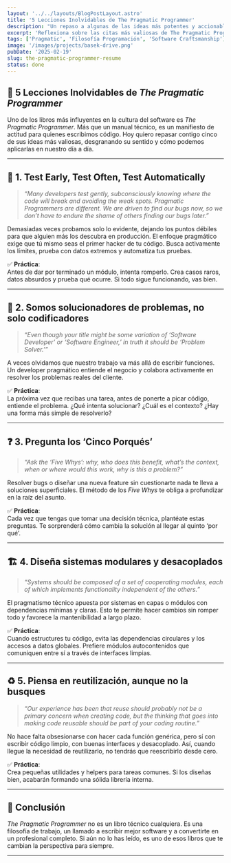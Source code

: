 ```yaml
---
layout: '../../layouts/BlogPostLayout.astro'
title: '5 Lecciones Inolvidables de The Pragmatic Programmer'
description: "Un repaso a algunas de las ideas más potentes y accionables del clásico libro 'The Pragmatic Programmer'."
excerpt: 'Reflexiona sobre las citas más valiosas de The Pragmatic Programmer y cómo aplicarlas en tu día a día como developer pragmático.'
tags: ['Pragmatic', 'Filosofía Programación', 'Software Craftsmanship']
image: '/images/projects/basek-drive.png'
pubDate: '2025-02-19'
slug: the-pragmatic-programmer-resume
status: done
---
```


## 📖 5 Lecciones Inolvidables de _The Pragmatic Programmer_

Uno de los libros más influyentes en la cultura del software es _The Pragmatic Programmer_. Más que un manual técnico, es un manifiesto de actitud para quienes escribimos código. Hoy quiero repasar contigo cinco de sus ideas más valiosas, desgranando su sentido y cómo podemos aplicarlas en nuestro día a día.

---

## 🧪 1. **Test Early, Test Often, Test Automatically**

> _“Many developers test gently, subconsciously knowing where the code will break and avoiding the weak spots. Pragmatic Programmers are different. We are driven to find our bugs now, so we don’t have to endure the shame of others finding our bugs later.”_

Demasiadas veces probamos solo lo evidente, dejando los puntos débiles para que alguien más los descubra en producción. El enfoque pragmático exige que tú mismo seas el primer hacker de tu código. Busca activamente los límites, prueba con datos extremos y automatiza tus pruebas.

✅ **Práctica**:  
Antes de dar por terminado un módulo, intenta romperlo. Crea casos raros, datos absurdos y prueba qué ocurre. Si todo sigue funcionando, vas bien.

---

## 🧩 2. **Somos solucionadores de problemas, no solo codificadores**

> _“Even though your title might be some variation of ‘Software Developer’ or ‘Software Engineer,’ in truth it should be ‘Problem Solver.’”_

A veces olvidamos que nuestro trabajo va más allá de escribir funciones. Un developer pragmático entiende el negocio y colabora activamente en resolver los problemas reales del cliente.

✅ **Práctica**:  
La próxima vez que recibas una tarea, antes de ponerte a picar código, entiende el problema. ¿Qué intenta solucionar? ¿Cuál es el contexto? ¿Hay una forma más simple de resolverlo?

---

## ❓ 3. **Pregunta los ‘Cinco Porqués’**

> _“Ask the ‘Five Whys’: why, who does this benefit, what’s the context, when or where would this work, why is this a problem?”_

Resolver bugs o diseñar una nueva feature sin cuestionarte nada te lleva a soluciones superficiales. El método de los _Five Whys_ te obliga a profundizar en la raíz del asunto.

✅ **Práctica**:  
Cada vez que tengas que tomar una decisión técnica, plantéate estas preguntas. Te sorprenderá cómo cambia la solución al llegar al quinto ‘por qué’.

---

## 🏗️ 4. **Diseña sistemas modulares y desacoplados**

> _“Systems should be composed of a set of cooperating modules, each of which implements functionality independent of the others.”_

El pragmatismo técnico apuesta por sistemas en capas o módulos con dependencias mínimas y claras. Esto te permite hacer cambios sin romper todo y favorece la mantenibilidad a largo plazo.

✅ **Práctica**:  
Cuando estructures tu código, evita las dependencias circulares y los accesos a datos globales. Prefiere módulos autocontenidos que comuniquen entre sí a través de interfaces limpias.

---

## ♻️ 5. **Piensa en reutilización, aunque no la busques**

> _“Our experience has been that reuse should probably not be a primary concern when creating code, but the thinking that goes into making code reusable should be part of your coding routine.”_

No hace falta obsesionarse con hacer cada función genérica, pero sí con escribir código limpio, con buenas interfaces y desacoplado. Así, cuando llegue la necesidad de reutilizarlo, no tendrás que reescribirlo desde cero.

✅ **Práctica**:  
Crea pequeñas utilidades y helpers para tareas comunes. Si los diseñas bien, acabarán formando una sólida librería interna.

---

## 📌 Conclusión

_The Pragmatic Programmer_ no es un libro técnico cualquiera. Es una filosofía de trabajo, un llamado a escribir mejor software y a convertirte en un profesional completo. Si aún no lo has leído, es uno de esos libros que te cambian la perspectiva para siempre.

---
